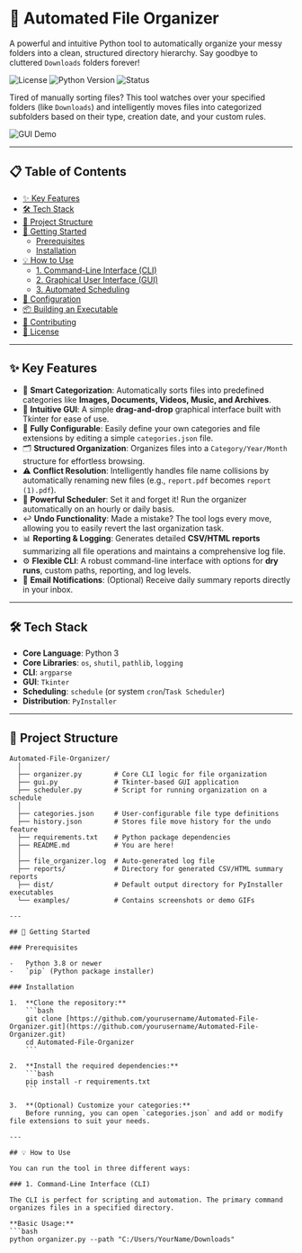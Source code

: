 # 🤖 Automated File Organizer

A powerful and intuitive Python tool to automatically organize your messy folders into a clean, structured directory hierarchy. Say goodbye to cluttered `Downloads` folders forever!

![License](https://img.shields.io/badge/license-MIT-blue.svg)
![Python Version](https://img.shields.io/badge/python-3.8+-green.svg)
![Status](https://img.shields.io/badge/status-active-brightgreen.svg)

Tired of manually sorting files? This tool watches over your specified folders (like `Downloads`) and intelligently moves files into categorized subfolders based on their type, creation date, and your custom rules.

![GUI Demo](examples/gui_demo.gif)

---

## 📋 Table of Contents

- [✨ Key Features](#-key-features)
- [🛠️ Tech Stack](#️-tech-stack)
- [📂 Project Structure](#-project-structure)
- [🚀 Getting Started](#-getting-started)
  - [Prerequisites](#prerequisites)
  - [Installation](#installation)
- [💡 How to Use](#-how-to-use)
  - [1. Command-Line Interface (CLI)](#1-command-line-interface-cli)
  - [2. Graphical User Interface (GUI)](#2-graphical-user-interface-gui)
  - [3. Automated Scheduling](#3-automated-scheduling)
- [🔧 Configuration](#-configuration)
- [📦 Building an Executable](#-building-an-executable)
- [🤝 Contributing](#-contributing)
- [📄 License](#-license)

---

## ✨ Key Features

-   🧠 **Smart Categorization**: Automatically sorts files into predefined categories like **Images, Documents, Videos, Music, and Archives**.
-   🎨 **Intuitive GUI**: A simple **drag-and-drop** graphical interface built with Tkinter for ease of use.
-   🔧 **Fully Configurable**: Easily define your own categories and file extensions by editing a simple `categories.json` file.
-   🗂️ **Structured Organization**: Organizes files into a `Category/Year/Month` structure for effortless browsing.
-   ⚠️ **Conflict Resolution**: Intelligently handles file name collisions by automatically renaming new files (e.g., `report.pdf` becomes `report (1).pdf`).
-   📅 **Powerful Scheduler**: Set it and forget it! Run the organizer automatically on an hourly or daily basis.
-   ↩️ **Undo Functionality**: Made a mistake? The tool logs every move, allowing you to easily revert the last organization task.
-   📊 **Reporting & Logging**: Generates detailed **CSV/HTML reports** summarizing all file operations and maintains a comprehensive log file.
-   ⚙️ **Flexible CLI**: A robust command-line interface with options for **dry runs**, custom paths, reporting, and log levels.
-   📧 **Email Notifications**: (Optional) Receive daily summary reports directly in your inbox.

---

## 🛠️ Tech Stack

-   **Core Language**: Python 3
-   **Core Libraries**: `os`, `shutil`, `pathlib`, `logging`
-   **CLI**: `argparse`
-   **GUI**: `Tkinter`
-   **Scheduling**: `schedule` (or system `cron`/`Task Scheduler`)
-   **Distribution**: `PyInstaller`

---

## 📂 Project Structure
```
Automated-File-Organizer/
  │
  ├── organizer.py        # Core CLI logic for file organization
  ├── gui.py              # Tkinter-based GUI application
  ├── scheduler.py        # Script for running organization on a schedule
  │
  ├── categories.json     # User-configurable file type definitions
  ├── history.json        # Stores file move history for the undo feature
  ├── requirements.txt    # Python package dependencies
  ├── README.md           # You are here!
  │
  ├── file_organizer.log  # Auto-generated log file
  ├── reports/            # Directory for generated CSV/HTML summary reports
  ├── dist/               # Default output directory for PyInstaller executables
  └── examples/           # Contains screenshots or demo GIFs

---

## 🚀 Getting Started

### Prerequisites

-   Python 3.8 or newer
-   `pip` (Python package installer)

### Installation

1.  **Clone the repository:**
    ```bash
    git clone [https://github.com/yourusername/Automated-File-Organizer.git](https://github.com/yourusername/Automated-File-Organizer.git)
    cd Automated-File-Organizer
    ```

2.  **Install the required dependencies:**
    ```bash
    pip install -r requirements.txt
    ```

3.  **(Optional) Customize your categories:**
    Before running, you can open `categories.json` and add or modify file extensions to suit your needs.

---

## 💡 How to Use

You can run the tool in three different ways:

### 1. Command-Line Interface (CLI)

The CLI is perfect for scripting and automation. The primary command organizes files in a specified directory.

**Basic Usage:**
```bash
python organizer.py --path "C:/Users/YourName/Downloads"